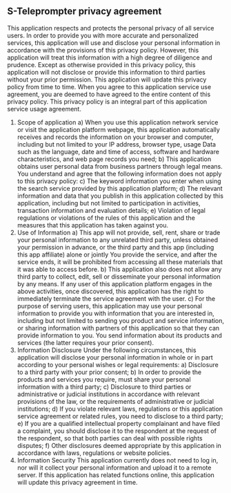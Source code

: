 ## S-Teleprompter privacy agreement
This application respects and protects the personal privacy of all service users. In order to provide you with more accurate and personalized services, this application will use and disclose your personal information in accordance with the provisions of this privacy policy. However, this application will treat this information with a high degree of diligence and prudence. Except as otherwise provided in this privacy policy, this application will not disclose or provide this information to third parties without your prior permission. This application will update this privacy policy from time to time. When you agree to this application service use agreement, you are deemed to have agreed to the entire content of this privacy policy. This privacy policy is an integral part of this application service usage agreement.
1.	Scope of application
a)	When you use this application network service or visit the application platform webpage, this application automatically receives and records the information on your browser and computer, including but not limited to your IP address, browser type, usage Data such as the language, date and time of access, software and hardware characteristics, and web page records you need;
b)	This application obtains user personal data from business partners through legal means.
You understand and agree that the following information does not apply to this privacy policy:
c)	The keyword information you enter when using the search service provided by this application platform;
d)	The relevant information and data that you publish in this application collected by this application, including but not limited to participation in activities, transaction information and evaluation details;
e)	Violation of legal regulations or violations of the rules of this application and the measures that this application has taken against you.
2.	Use of Information
a)	This app will not provide, sell, rent, share or trade your personal information to any unrelated third party, unless obtained your permission in advance, or the third party and this app (including this app affiliate) alone or jointly You provide the service, and after the service ends, it will be prohibited from accessing all these materials that it was able to access before.
b)	This application also does not allow any third party to collect, edit, sell or disseminate your personal information by any means. If any user of this application platform engages in the above activities, once discovered, this application has the right to immediately terminate the service agreement with the user.
c)	For the purpose of serving users, this application may use your personal information to provide you with information that you are interested in, including but not limited to sending you product and service information, or sharing information with partners of this application so that they can provide information to you. You send information about its products and services (the latter requires your prior consent).
3.	Information Disclosure
Under the following circumstances, this application will disclose your personal information in whole or in part according to your personal wishes or legal requirements:
a)	Disclosure to a third party with your prior consent;
b)	In order to provide the products and services you require, must share your personal information with a third party;
c)	Disclosure to third parties or administrative or judicial institutions in accordance with relevant provisions of the law, or the requirements of administrative or judicial institutions;
d)	If you violate relevant laws, regulations or this application service agreement or related rules, you need to disclose to a third party;
e)	If you are a qualified intellectual property complainant and have filed a complaint, you should disclose it to the respondent at the request of the respondent, so that both parties can deal with possible rights disputes;
f)	Other disclosures deemed appropriate by this application in accordance with laws, regulations or website policies.
4.	Information Security
This application currently does not need to log in, nor will it collect your personal information and upload it to a remote server. If this application has related functions online, this application will update this privacy agreement in time.
